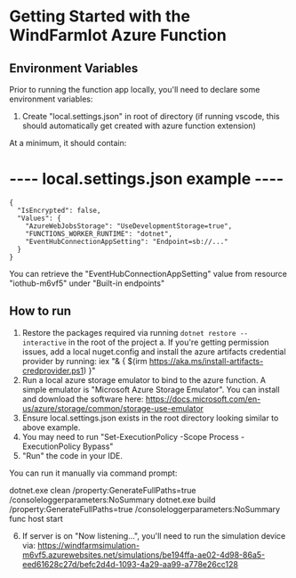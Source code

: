 # Getting Started with the WindFarmIot Azure Function

## Environment Variables

Prior to running the function app locally, you'll need to declare some environment variables:

1. Create "local.settings.json" in root of directory (if running vscode, this should automatically get created with azure function extension)

At a minimum, it should contain:

# ---- local.settings.json example ----
```
{
  "IsEncrypted": false,
  "Values": {
    "AzureWebJobsStorage": "UseDevelopmentStorage=true",
    "FUNCTIONS_WORKER_RUNTIME": "dotnet",
    "EventHubConnectionAppSetting": "Endpoint=sb://..."
  }
}

```
You can retrieve the "EventHubConnectionAppSetting" value from resource "iothub-m6vf5" under "Built-in endpoints"

## How to run

1. Restore the packages required via running `dotnet restore --interactive` in the root of the project
	a. If you're getting permission issues, add a local nuget.config and install the azure artifacts credential provider by running: iex "& { $(irm https://aka.ms/install-artifacts-credprovider.ps1) }"
2. Run a local azure storage emulator to bind to the azure function. A simple emulator is "Microsoft Azure Storage Emulator". You can install and download the software here: https://docs.microsoft.com/en-us/azure/storage/common/storage-use-emulator
3. Ensure local.settings.json exists in the root directory looking similar to above example.
4. You may need to run "Set-ExecutionPolicy -Scope Process -ExecutionPolicy Bypass"
5. "Run" the code in your IDE. 

You can run it manually via command prompt:

dotnet.exe clean /property:GenerateFullPaths=true /consoleloggerparameters:NoSummary
dotnet.exe build /property:GenerateFullPaths=true /consoleloggerparameters:NoSummary
func host start

6. If server is on "Now listening...", you'll need to run the simulation device via:
https://windfarmsimulation-m6vf5.azurewebsites.net/simulations/be194ffa-ae02-4d98-86a5-eed61628c27d/befc2d4d-1093-4a29-aa99-a778e26cc128

